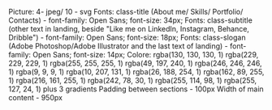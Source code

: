 Picture: 4- jpeg/ 10 - svg
Fonts: class-title (About me/ Skills/ Portfolio/ Contacts) - font-family: Open Sans; font-size: 34px;
Fonts: class-subtitle (other text in landing, beside "Like me on LinkedIn, Instagram, Behance, Dribble") - font-family: Open Sans; font-size: 18px;
Fonts: class-slogan (Adobe Photoshop/Adobe Illustrator and the last text of landing) - font-family: Open Sans; font-size: 14px;
Colore:
rgba(130, 130, 130, 1)
rgba(229, 229, 229, 1)
rgba(255, 255, 255, 1)
rgba(49, 197, 240, 1)
rgba(246, 246, 246, 1)
rgba(9, 9, 9, 1)
rgba(10, 207, 131, 1)
rgba(26, 188, 254, 1)
rgba(162, 89, 255, 1)
rgba(216, 161, 255, 1)
rgba(242, 78, 30, 1)
rgba(255, 114, 98, 1)
rgba(255, 127, 24, 1)
plus 3 gradients
Padding between sections - 100px
Width of main content - 950px
